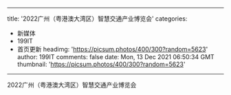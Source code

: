 
---
title: '2022广州（粤港澳大湾区）智慧交通产业博览会'
categories: 
 - 新媒体
 - 199IT
 - 首页更新
headimg: 'https://picsum.photos/400/300?random=5623'
author: 199IT
comments: false
date: Mon, 13 Dec 2021 06:50:34 GMT
thumbnail: 'https://picsum.photos/400/300?random=5623'
---

<div>   
2022广州（粤港澳大湾区）智慧交通产业博览会  
</div>
            